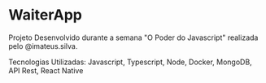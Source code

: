 # WaiterApp

Projeto Desenvolvido durante a semana "O Poder do Javascript" realizada pelo @imateus.silva.

Tecnologias Utilizadas: Javascript, Typescript, Node, Docker, MongoDB, API Rest, React Native

